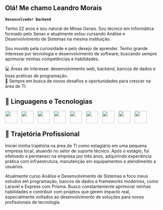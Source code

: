 ## Olá! Me chamo Leandro Morais

**`Desenvolvedor Backend`**

Tenho 22 anos e sou natural de Minas Gerais. Sou técnico em Informática formado pelo Senac e atualmente estou cursando Análise e Desenvolvimento de Sistemas na mesma instituição.

Sou movido pela curiosidade e pelo desejo de aprender. Tenho grande interesse por tecnologia e desenvolvimento de software, buscando sempre aprimorar minhas competências e habilidades.

💻 Áreas de interesse: desenvolvimento web, backend, bancos de dados e boas práticas de programação. <br/> 🚀 Sempre em busca de novos desafios e oportunidades para crescer na área de TI.

## 🤖 Linguagens e Tecnologias

<img
    align="left"
    width="40px"
    style="padding-right: 10px;"
    src="https://cdn.jsdelivr.net/gh/devicons/devicon@latest/icons/html5/html5-original.svg"
/>
<img
    align="left"
    width="40px"
    style="padding-right: 10px;"
    src="https://cdn.jsdelivr.net/gh/devicons/devicon@latest/icons/css3/css3-original.svg"
/>
<img
    align="left"
    width="40px"
    style="padding-right: 10px;"
    src="https://cdn.jsdelivr.net/gh/devicons/devicon@latest/icons/javascript/javascript-plain.svg"
/>
<img
    align="left"
    width="40px"
    style="padding-right: 10px;"
    src="https://cdn.jsdelivr.net/gh/devicons/devicon@latest/icons/jquery/jquery-original.svg"
/>
<img
    align="left"
    width="40px"
    style="padding-right: 10px;"
    src="https://cdn.jsdelivr.net/gh/devicons/devicon@latest/icons/php/php-original.svg"
/>
<img
    align="left"
    width="40px"
    style="padding-right: 10px;"
    src="https://cdn.jsdelivr.net/gh/devicons/devicon@latest/icons/laravel/laravel-original.svg" 
/>
<img
    align="left"
    width="40px"
    style="padding-right: 10px;"
    src="https://cdn.jsdelivr.net/gh/devicons/devicon@latest/icons/yii/yii-original.svg"
/>
<img
    align="left"
    width="40px"
    style="padding-right: 10px;"
    src="https://cdn.jsdelivr.net/gh/devicons/devicon@latest/icons/csharp/csharp-original.svg" 
/>
          
<img
    align="left"
    width="40px"
    style="padding-right: 10px;"
    src="https://cdn.jsdelivr.net/gh/devicons/devicon@latest/icons/mysql/mysql-original.svg"
/>

<br/>
<br/>

## 💼 Trajetória Profissional

Iniciei minha trajetória na área de TI como estagiário em uma pequena empresa local, atuando no setor de suporte técnico. Após o estágio, fui efetivado e permaneci na empresa por três anos, adquirindo experiência prática com infraestrutura, manutenção em equipamentos e atendimento a usuários.

Atualmente curso Análise e Desenvolvimento de Sistemas e foco meus estudos em programação, bancos de dados e frameworks modernos, como Laravel e Express com Prisma.
Busco constantemente aprimorar minhas habilidades e contribuir com projetos que gerem impacto real, especialmente voltados ao desenvolvimento de soluções para novos profissionais de tecnologia.
          
          
          
          
          
          
